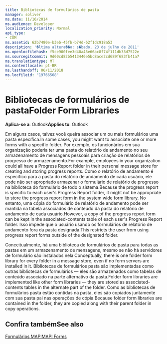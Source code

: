 ```yaml
---
title: Bibliotecas de formulários de pasta
manager: soliver
ms.date: 11/16/2014
ms.audience: Developer
localization_priority: Normal
api_type:
- COM
ms.assetid: 62b7480e-b3eb-45fb-b74d-62f1dc918a53
description: '�ltima altera��o: s�bado, 23 de julho de 2011'
ms.openlocfilehash: f5ce900fee3d40a46e66ac8f74f111db33d7522e
ms.sourcegitcommit: 9d60cd82b5413446e5bc8ace2cd689f683fb41a7
ms.translationtype: MT
ms.contentlocale: pt-BR
ms.lasthandoff: 06/11/2018
ms.locfileid: "19766568"
---
```

# <a name="folder-form-libraries"></a><span data-ttu-id="e7411-103">Bibliotecas de formulários de pasta</span><span class="sxs-lookup"><span data-stu-id="e7411-103">Folder Form Libraries</span></span>

  
  
<span data-ttu-id="e7411-104">**Aplica-se a**: Outlook</span><span class="sxs-lookup"><span data-stu-id="e7411-104">**Applies to**: Outlook</span></span> 
  
<span data-ttu-id="e7411-105">Em alguns casos, talvez você queira associar um ou mais formulários uma pasta específica.</span><span class="sxs-lookup"><span data-stu-id="e7411-105">In some cases, you might want to associate one or more forms with a specific folder.</span></span> <span data-ttu-id="e7411-106">Por exemplo, os funcionários em sua organização poderia ter uma pasta do relatório de andamento no seu armazenamento de mensagens pessoais para criação de relatórios de progresso de armazenamento.</span><span class="sxs-lookup"><span data-stu-id="e7411-106">For example, employees in your organization could all have a Progress Report folder in their personal message store for creating and storing progress reports.</span></span> <span data-ttu-id="e7411-107">Como o relatório de andamento é específico para a pasta do relatório de andamento de cada usuário, ele pode não ser apropriado armazenar o formulário de relatório de progresso na biblioteca do formulário de todo o sistema.</span><span class="sxs-lookup"><span data-stu-id="e7411-107">Because the progress report is specific to each user's Progress Report folder, it might not be appropriate to store the progress report form in the system wide form library.</span></span> <span data-ttu-id="e7411-108">No entanto, uma cópia do formulário de relatório de andamento pode ser mantida na tabela associados de conteúdo da pasta do relatório de andamento de cada usuário.</span><span class="sxs-lookup"><span data-stu-id="e7411-108">However, a copy of the progress report form can be kept in the associated-contents table of each user's Progress Report folder.</span></span> <span data-ttu-id="e7411-109">Isso impede que o usuário usando os formulários de relatório de andamento fora da pasta designada.</span><span class="sxs-lookup"><span data-stu-id="e7411-109">This restricts the user from using progress report forms outside of the designated folder.</span></span>
  
<span data-ttu-id="e7411-110">Conceitualmente, há uma biblioteca de formulários de pasta para todas as pastas em um armazenamento de mensagens, mesmo se não há servidores de formulário são instalados nela.</span><span class="sxs-lookup"><span data-stu-id="e7411-110">Conceptually, there is one folder form library for every folder in a message store, even if no form servers are installed in it.</span></span> <span data-ttu-id="e7411-111">Bibliotecas de formulários pasta são implementadas como outras bibliotecas de formulários — eles são armazenados como tabelas de conteúdo associado na parte alternativo da pasta.</span><span class="sxs-lookup"><span data-stu-id="e7411-111">Folder form libraries are implemented like other form libraries — they are stored as associated-contents tables in the alternate part of the folder.</span></span> <span data-ttu-id="e7411-112">Como as bibliotecas de formulários pasta estão contidas na pasta, eles são copiados juntamente com sua pasta pai nas operações de cópia.</span><span class="sxs-lookup"><span data-stu-id="e7411-112">Because folder form libraries are contained in the folder, they are copied along with their parent folder in copy operations.</span></span>
  
## <a name="see-also"></a><span data-ttu-id="e7411-113">Confira também</span><span class="sxs-lookup"><span data-stu-id="e7411-113">See also</span></span>



[<span data-ttu-id="e7411-114">Formulários MAPI</span><span class="sxs-lookup"><span data-stu-id="e7411-114">MAPI Forms</span></span>](mapi-forms.md)

